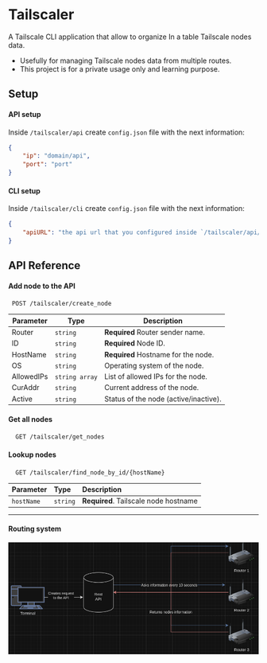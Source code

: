 # Tailscaler

A Tailscale CLI application that allow to organize In a table Tailscale nodes data.
* Usefully for managing Tailscale nodes data from multiple routes.
* This project is for a private usage only and learning purpose.

## Setup
#### API setup
Inside ```/tailscaler/api``` create ```config.json```
file with the next information:
```json
{
    "ip": "domain/api",
    "port": "port"
}

```
#### CLI setup
Inside ```/tailscaler/cli``` create ```config.json```
file with the next information:
```json
{
    "apiURL": "the api url that you configured inside `/tailscaler/api/test_config.json`"
}
```

## API Reference

#### Add node to the API

```http
 POST /tailscaler/create_node
```

| Parameter      | Type    | Description                           |
|------------|---------|---------------------------------------|
| Router     | `string`  | **Required** Router sender name.      |
| ID         | `string`  | **Required** Node ID.                 |
| HostName   | `string`  | **Required** Hostname for the node.   |
| OS         | `string`  | Operating system of the node.         |
| AllowedIPs | `string array`   | List of allowed IPs for the node.     |
| CurAddr    | `string`  | Current address of the node.          |
| Active     | `string`  | Status of the node (active/inactive). |


#### Get all nodes

```http
  GET /tailscaler/get_nodes
```

#### Lookup nodes

```http
  GET /tailscaler/find_node_by_id/{hostName}
```

| Parameter | Type     | Description                           |
| :-------- | :------- |:--------------------------------------|
| `hostName`      | `string` | **Required**. Tailscale node hostname |
***

#### Routing system
![image](https://raw.githubusercontent.com/IdanKoblik/Tailscaler/main/assets/router.png?token=GHSAT0AAAAAACOISCMXKZAUIAG3SCSX4RUAZRCIARQ)
